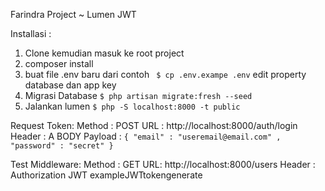 Farindra Project ~ Lumen JWT

Installasi :
1. Clone kemudian masuk ke root project
2. composer install
3. buat file .env baru dari contoh ``` $ cp .env.exampe .env``` edit property database dan app key
5. Migrasi Database ```$ php artisan migrate:fresh --seed```
6. Jalankan lumen ```$ php -S localhost:8000 -t public```

Request Token:
Method : POST
URL : http://localhost:8000/auth/login
Header : A
BODY Payload : ```{ "email" : "useremail@email.com" , "password" : "secret" }```

Test Middleware:
Method : GET
URL: http://localhost:8000/users
Header : Authorization JWT exampleJWTtokengenerate